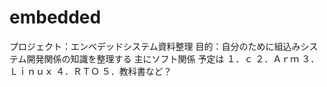 # embedded
プロジェクト：エンベデッドシステム資料整理
目的：自分のために組込みシステム開発関係の知識を整理する
主にソフト関係
予定は
１．ｃ
２．Ａｒｍ
３．Ｌｉｎｕｘ
４．ＲＴＯ
５．教科書など？
